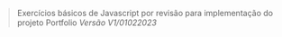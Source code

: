 > Exercícios básicos de Javascript por revisão para implementação do projeto Portfolio _Versão  V1/01022023_
